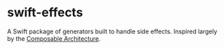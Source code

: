 # swift-effects

A Swift package of generators built to handle side effects. Inspired largely by the [Composable Architecture](https://github.com/pointfreeco/swift-composable-architecture).
